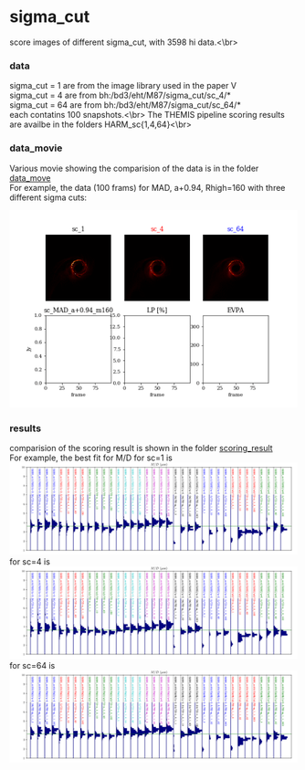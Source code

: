 # sigma_cut
score images of different sigma_cut, with 3598 hi data.<\br>

### data
sigma_cut = 1 are from the image library used in the paper V </br>
sigma_cut = 4 are from bh:/bd3/eht/M87/sigma_cut/sc_4/* </br>
sigma_cut = 64 are from bh:/bd3/eht/M87/sigma_cut/sc_64/* </br>
each contatins 100 snapshots.<\br>
The THEMIS pipeline scoring results are availbe in the folders HARM_sc{1,4,64}<\br>

### data_movie
Various movie showing the comparision of the data is in the folder [data_move](https://github.com/hungyipu/sigma_cut/tree/master/data_movie)</br>
For example, the data (100 frams) for MAD, a+0.94, Rhigh=160 with three different sigma cuts:

![example](https://github.com/hungyipu/sigma_cut/blob/master/data_movie/mov_sc_sc_MAD_a%2B0.94_m160.gif)

### results
comparision of the scoring result is shown in the folder [scoring_result](https://github.com/hungyipu/sigma_cut/tree/master/compare_result) </br>
For example, the best fit for M/D for sc=1 is
![example](https://github.com/hungyipu/sigma_cut/blob/master/compare_result/sc1_mod.png)
for sc=4 is
![example](https://github.com/hungyipu/sigma_cut/blob/master/compare_result/sc4_mod.png)
for sc=64 is
![example](https://github.com/hungyipu/sigma_cut/blob/master/compare_result/sc64_mod.png)

